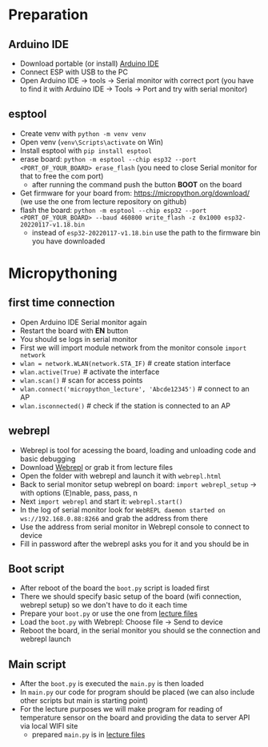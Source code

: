 
# Preparation

## Arduino IDE
* Download portable (or install) [Arduino IDE](https://www.arduino.cc/en/software)
* Connect ESP with USB to the PC
* Open Arduino IDE -> tools -> Serial monitor with correct port (you have to find it with Arduino IDE -> Tools -> Port and try with serial monitor)

## esptool
* Create venv with `python -m venv venv`
* Open venv (`venv\Scripts\activate` on Win) 
* Install esptool with `pip install esptool`
* erase board: `python -m esptool --chip esp32 --port <PORT_OF_YOUR_BOARD> erase_flash` (you need to close Serial monitor for that to free the com port)
    * after running the command push the button **BOOT** on the board
* Get firmware for your board from: https://micropython.org/download/ (we use the one from lecture repository on github)
* flash the board: `python -m esptool --chip esp32 --port <PORT_OF_YOUR_BOARD> --baud 460800 write_flash -z 0x1000 esp32-20220117-v1.18.bin`
    * instead of `esp32-20220117-v1.18.bin` use the path to the firmware bin you have downloaded


# Micropythoning
## first time connection
* Open Arduino IDE Serial monitor again
* Restart the board with **EN** button
* You should se logs in serial monitor
* First we will import module network from the monitor console `import network`
* `wlan = network.WLAN(network.STA_IF)` # create station interface
* `wlan.active(True)`       # activate the interface
* `wlan.scan()`             # scan for access points
* `wlan.connect('micropython_lecture', 'Abcde12345')` # connect to an AP
* `wlan.isconnected()`      # check if the station is connected to an AP

## webrepl
* Webrepl is tool for acessing the board, loading and unloading code and basic debugging
* Download [Webrepl](https://github.com/micropython/webrepl) or grab it from lecture files
* Open the folder with webrepl and launch it with `webrepl.html`
* Back to serial monitor setup webrepl on board: `import webrepl_setup` -> with options (E)nable, pass, pass, n
* Next `import webrepl` and start it: `webrepl.start()`
* In the log of serial monitor look for `WebREPL daemon started on ws://192.168.0.88:8266` and grab the address from there
* Use the address from serial monitor in Webrepl console to connect to device
* Fill in password after the webrepl asks you for it and you should be in

## Boot script
* After reboot of the board the `boot.py` script is loaded first
* There we should specify basic setup of the board (wifi connection, webrepl setup) so we don't have to do it each time
* Prepare your `boot.py` or use the one from [lecture files](https://github.com/CVUT-FS-12110/Python/blob/master/courses/E375004/micropython_smart_sensor/04_scripts_for_board/boot.py)
* Load the `boot.py` with Webrepl: Choose file -> Send to device
* Reboot the board, in the serial monitor you should se the connection and webrepl launch

## Main script
* After the `boot.py` is executed the `main.py` is then loaded
* In `main.py` our code for program should be placed (we can also include other scripts but main is starting point)
* For the lecture purposes we will make program for reading of temperature sensor on the board and providing the data to server API via local WIFI site
   * prepared `main.py` is in  [lecture files](https://github.com/CVUT-FS-12110/Python/blob/master/courses/E375004/micropython_smart_sensor/04_scripts_for_board/main.py) 
